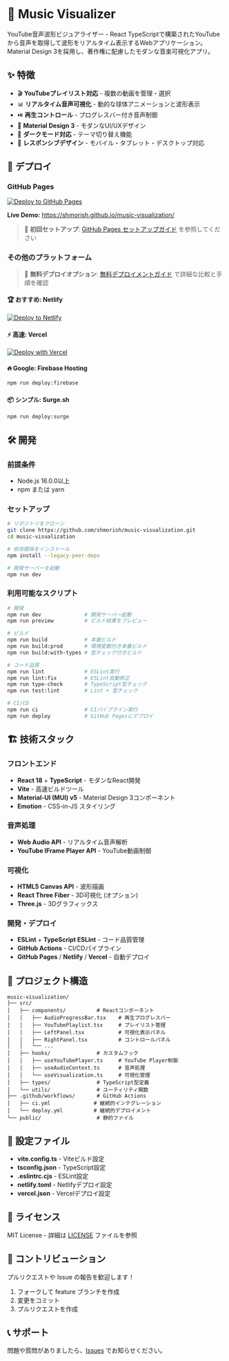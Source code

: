 # 🎵 Music Visualizer

YouTube音声波形ビジュアライザー - React TypeScriptで構築されたYouTubeから音声を取得して波形をリアルタイム表示するWebアプリケーション。Material Design 3を採用し、著作権に配慮したモダンな音楽可視化アプリ。

## ✨ 特徴

- 🎬 **YouTubeプレイリスト対応** - 複数の動画を管理・選択
- 📊 **リアルタイム音声可視化** - 動的な球体アニメーションと波形表示
- ⏯️ **再生コントロール** - プログレスバー付き音声制御
- 🎨 **Material Design 3** - モダンなUI/UXデザイン
- 🌙 **ダークモード対応** - テーマ切り替え機能
- 📱 **レスポンシブデザイン** - モバイル・タブレット・デスクトップ対応

## 🚀 デプロイ

### GitHub Pages
[![Deploy to GitHub Pages](https://github.com/shmorish/music-visualization/actions/workflows/deploy-simple.yml/badge.svg)](https://github.com/shmorish/music-visualization/actions/workflows/deploy-simple.yml)

**Live Demo:** https://shmorish.github.io/music-visualization/

> 📖 **初回セットアップ**: [GitHub Pages セットアップガイド](./GITHUB_PAGES_SETUP.md) を参照してください

### その他のプラットフォーム

> 📖 **無料デプロイオプション**: [無料デプロイメントガイド](./FREE_DEPLOYMENT_OPTIONS.md) で詳細な比較と手順を確認

#### 🏆 おすすめ: Netlify
[![Deploy to Netlify](https://www.netlify.com/img/deploy/button.svg)](https://app.netlify.com/start/deploy?repository=https://github.com/shmorish/music-visualization)

#### ⚡ 高速: Vercel  
[![Deploy with Vercel](https://vercel.com/button)](https://vercel.com/new/clone?repository-url=https://github.com/shmorish/music-visualization)

#### 🔥 Google: Firebase Hosting
```bash
npm run deploy:firebase
```

#### 📦 シンプル: Surge.sh
```bash
npm run deploy:surge
```

## 🛠️ 開発

### 前提条件
- Node.js 16.0.0以上
- npm または yarn

### セットアップ

```bash
# リポジトリをクローン
git clone https://github.com/shmorish/music-visualization.git
cd music-visualization

# 依存関係をインストール
npm install --legacy-peer-deps

# 開発サーバーを起動
npm run dev
```

### 利用可能なスクリプト

```bash
# 開発
npm run dev              # 開発サーバー起動
npm run preview          # ビルド結果をプレビュー

# ビルド
npm run build            # 本番ビルド
npm run build:prod       # 環境変数付き本番ビルド
npm run build:with-types # 型チェック付きビルド

# コード品質
npm run lint             # ESLint実行
npm run lint:fix         # ESLint自動修正
npm run type-check       # TypeScript型チェック
npm run test:lint        # Lint + 型チェック

# CI/CD
npm run ci               # CIパイプライン実行
npm run deploy           # GitHub Pagesにデプロイ
```

## 🏗️ 技術スタック

### フロントエンド
- **React 18** + **TypeScript** - モダンなReact開発
- **Vite** - 高速ビルドツール
- **Material-UI (MUI) v5** - Material Design 3コンポーネント
- **Emotion** - CSS-in-JS スタイリング

### 音声処理
- **Web Audio API** - リアルタイム音声解析
- **YouTube IFrame Player API** - YouTube動画制御

### 可視化
- **HTML5 Canvas API** - 波形描画
- **React Three Fiber** - 3D可視化 (オプション)
- **Three.js** - 3Dグラフィックス

### 開発・デプロイ
- **ESLint** + **TypeScript ESLint** - コード品質管理
- **GitHub Actions** - CI/CDパイプライン
- **GitHub Pages** / **Netlify** / **Vercel** - 自動デプロイ

## 📁 プロジェクト構造

```
music-visualization/
├── src/
│   ├── components/          # Reactコンポーネント
│   │   ├── AudioProgressBar.tsx    # 再生プログレスバー
│   │   ├── YouTubePlaylist.tsx     # プレイリスト管理
│   │   ├── LeftPanel.tsx           # 可視化表示パネル
│   │   ├── RightPanel.tsx          # コントロールパネル
│   │   └── ...
│   ├── hooks/               # カスタムフック
│   │   ├── useYouTubePlayer.ts     # YouTube Player制御
│   │   ├── useAudioContext.ts      # 音声処理
│   │   └── useVisualization.ts     # 可視化管理
│   ├── types/               # TypeScript型定義
│   └── utils/               # ユーティリティ関数
├── .github/workflows/       # GitHub Actions
│   ├── ci.yml              # 継続的インテグレーション
│   └── deploy.yml          # 継続的デプロイメント
└── public/                  # 静的ファイル
```

## 🔧 設定ファイル

- **vite.config.ts** - Viteビルド設定
- **tsconfig.json** - TypeScript設定
- **.eslintrc.cjs** - ESLint設定
- **netlify.toml** - Netlifyデプロイ設定
- **vercel.json** - Vercelデプロイ設定

## 📄 ライセンス

MIT License - 詳細は [LICENSE](LICENSE) ファイルを参照

## 🤝 コントリビューション

プルリクエストや Issue の報告を歓迎します！

1. フォークして feature ブランチを作成
2. 変更をコミット
3. プルリクエストを作成

## 📞 サポート

問題や質問がありましたら、[Issues](https://github.com/shmorish/music-visualization/issues) でお知らせください。